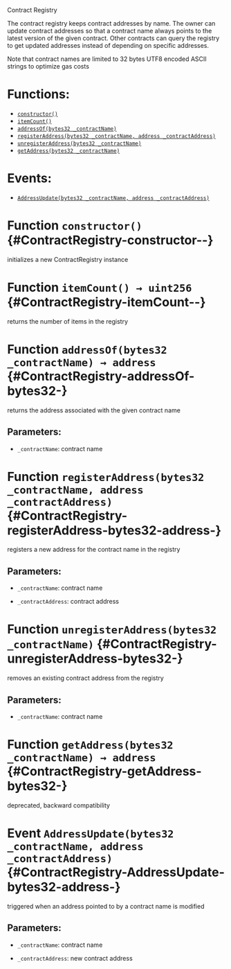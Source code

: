 Contract Registry

The contract registry keeps contract addresses by name.
The owner can update contract addresses so that a contract name always points to the latest version
of the given contract.
Other contracts can query the registry to get updated addresses instead of depending on specific
addresses.

Note that contract names are limited to 32 bytes UTF8 encoded ASCII strings to optimize gas costs

# Functions:
- [`constructor()`](#ContractRegistry-constructor--)
- [`itemCount()`](#ContractRegistry-itemCount--)
- [`addressOf(bytes32 _contractName)`](#ContractRegistry-addressOf-bytes32-)
- [`registerAddress(bytes32 _contractName, address _contractAddress)`](#ContractRegistry-registerAddress-bytes32-address-)
- [`unregisterAddress(bytes32 _contractName)`](#ContractRegistry-unregisterAddress-bytes32-)
- [`getAddress(bytes32 _contractName)`](#ContractRegistry-getAddress-bytes32-)

# Events:
- [`AddressUpdate(bytes32 _contractName, address _contractAddress)`](#ContractRegistry-AddressUpdate-bytes32-address-)

# Function `constructor()` {#ContractRegistry-constructor--}
initializes a new ContractRegistry instance
# Function `itemCount() → uint256` {#ContractRegistry-itemCount--}
returns the number of items in the registry


# Function `addressOf(bytes32 _contractName) → address` {#ContractRegistry-addressOf-bytes32-}
returns the address associated with the given contract name


## Parameters:
- `_contractName`:    contract name


# Function `registerAddress(bytes32 _contractName, address _contractAddress)` {#ContractRegistry-registerAddress-bytes32-address-}
registers a new address for the contract name in the registry


## Parameters:
- `_contractName`:     contract name

- `_contractAddress`:  contract address
# Function `unregisterAddress(bytes32 _contractName)` {#ContractRegistry-unregisterAddress-bytes32-}
removes an existing contract address from the registry


## Parameters:
- `_contractName`: contract name
# Function `getAddress(bytes32 _contractName) → address` {#ContractRegistry-getAddress-bytes32-}
deprecated, backward compatibility

# Event `AddressUpdate(bytes32 _contractName, address _contractAddress)` {#ContractRegistry-AddressUpdate-bytes32-address-}
triggered when an address pointed to by a contract name is modified


## Parameters:
- `_contractName`:    contract name

- `_contractAddress`: new contract address
